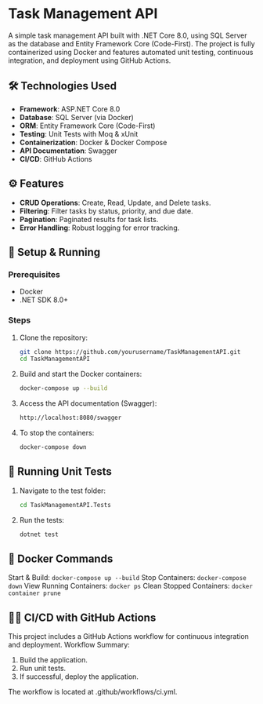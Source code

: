 # Task Management API

A simple task management API built with .NET Core 8.0, using SQL Server as the database and Entity Framework Core (Code-First). The project is fully containerized using Docker and features automated unit testing, continuous integration, and deployment using GitHub Actions.

## 🛠️ Technologies Used

- **Framework**: ASP.NET Core 8.0
- **Database**: SQL Server (via Docker)
- **ORM**: Entity Framework Core (Code-First)
- **Testing**: Unit Tests with Moq & xUnit
- **Containerization**: Docker & Docker Compose
- **API Documentation**: Swagger
- **CI/CD**: GitHub Actions

## ⚙️ Features

- **CRUD Operations**: Create, Read, Update, and Delete tasks.
- **Filtering**: Filter tasks by status, priority, and due date.
- **Pagination**: Paginated results for task lists.
- **Error Handling**: Robust logging for error tracking.

## 🚀 Setup & Running

### Prerequisites
- Docker
- .NET SDK 8.0+

### Steps

1. Clone the repository:
   ```bash
   git clone https://github.com/yourusername/TaskManagementAPI.git
   cd TaskManagementAPI
2. Build and start the Docker containers:
   ```bash
   docker-compose up --build
3. Access the API documentation (Swagger):
   ```bash
   http://localhost:8080/swagger
4. To stop the containers:
   ```bash
   docker-compose down
   
## 🧪 Running Unit Tests

1. Navigate to the test folder:
   ```bash
   cd TaskManagementAPI.Tests
2. Run the tests:
   ```bash
   dotnet test

## 🐳 Docker Commands

Start & Build: `docker-compose up --build`
Stop Containers: `docker-compose down`
View Running Containers: `docker ps`
Clean Stopped Containers: `docker container prune`

## 🧑‍💻 CI/CD with GitHub Actions

This project includes a GitHub Actions workflow for continuous integration and deployment.
Workflow Summary:

  1. Build the application.
  2. Run unit tests.
  3. If successful, deploy the application.

The workflow is located at .github/workflows/ci.yml.
